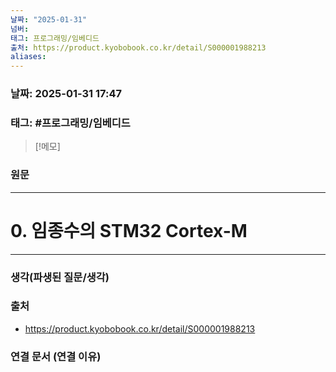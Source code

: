 ```yaml
---
날짜: "2025-01-31"
넘버: 
태그: 프로그래밍/임베디드
출처: https://product.kyobobook.co.kr/detail/S000001988213
aliases:
---
```

### 날짜:  2025-01-31 17:47

### 태그: #프로그래밍/임베디드 

>[!메모]
>

### 원문
---
# 0. 임종수의 STM32 Cortex-M

---
### 생각(파생된 질문/생각)

### 출처
- https://product.kyobobook.co.kr/detail/S000001988213

### 연결 문서 (연결 이유)
